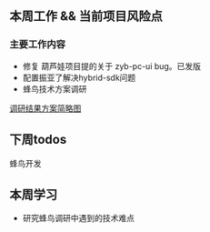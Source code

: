 ## 本周工作 && 当前项目风险点

### 主要工作内容
- 修复 葫芦娃项目提的关于 zyb-pc-ui bug。已发版
- 配置振亚了解决hybrid-sdk问题
- 蜂鸟技术方案调研

[调研结果方案简略图](https://thumbnail0.baidupcs.com/thumbnail/ddaaa3089cc1101f28522d6a0723b68a?fid=4111234324-250528-285261556519634&rt=pr&sign=FDTAER-DCb740ccc5511e5e8fedcff06b081203-km1fiUQtVWawwfQDI%2fnN8ZQJWWM%3d&expires=8h&chkbd=0&chkv=0&dp-logid=5448902440021989750&dp-callid=0&time=1566568800&size=c1920_u1080&quality=90&vuk=4111234324&ft=image&autopolicy=1)

## 下周todos
蜂鸟开发

## 本周学习
- 研究蜂鸟调研中遇到的技术难点
